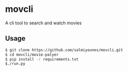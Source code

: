 # movcli
A cli tool to search and watch movies 
## Usage
```bash
$ git clone https://github.com/salmiyounes/movcli.git
$ cd movcli/movie-palyer
$ pip install -r requirements.txt
$./run.py
```
